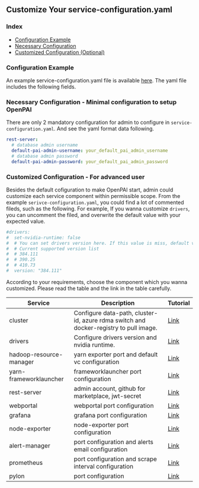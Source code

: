 <!--
  Copyright (c) Microsoft Corporation
  All rights reserved.

  MIT License

  Permission is hereby granted, free of charge, to any person obtaining a copy of this software and associated
  documentation files (the "Software"), to deal in the Software without restriction, including without limitation
  the rights to use, copy, modify, merge, publish, distribute, sublicense, and/or sell copies of the Software, and
  to permit persons to whom the Software is furnished to do so, subject to the following conditions:
  The above copyright notice and this permission notice shall be included in all copies or substantial portions of the Software.

  THE SOFTWARE IS PROVIDED *AS IS*, WITHOUT WARRANTY OF ANY KIND, EXPRESS OR IMPLIED, INCLUDING
  BUT NOT LIMITED TO THE WARRANTIES OF MERCHANTABILITY, FITNESS FOR A PARTICULAR PURPOSE AND
  NONINFRINGEMENT. IN NO EVENT SHALL THE AUTHORS OR COPYRIGHT HOLDERS BE LIABLE FOR ANY CLAIM,
  DAMAGES OR OTHER LIABILITY, WHETHER IN AN ACTION OF CONTRACT, TORT OR OTHERWISE, ARISING FROM,
  OUT OF OR IN CONNECTION WITH THE SOFTWARE OR THE USE OR OTHER DEALINGS IN THE SOFTWARE.
-->

## Customize Your service-configuration.yaml

### Index

- [Configuration Example](#example)
- [Necessary Configuration](#necessary)
- [Customized Configuration (Optional)](#optional)

### Configuration Example <a name="example"></a>

An example service-configuration.yaml file is available [here](../../../../examples/cluster-configuration/services-configuration.yaml). The yaml file includes the following fields.

### Necessary Configuration - Minimal configuration to setup OpenPAI <a name="necessary"></a>

There are only 2 mandatory configuration for admin to configure in ```service-configuration.yaml```. And see the yaml format data following.

```YAML
rest-server:
  # database admin username
  default-pai-admin-username: your_default_pai_admin_username
  # database admin password
  default-pai-admin-password: your_default_pai_admin_password
```

### Customized Configuration - For advanced user <a name="optional"></a>

Besides the default cofiguration to make OpenPAI start, admin could customize each service component within permissible scope. From the example ```serivce-configuration.yaml```, you could find a lot of commented fileds, such as the following. For example, If you wanna customize ```drivers```, you can uncomment the filed, and overwrite the default value with your expected value.

```YAML
#drivers:
#  set-nvidia-runtime: false
#  # You can set drivers version here. If this value is miss, default value will be 384.111
#  # Current supported version list
#  # 384.111
#  # 390.25
#  # 410.73
#  version: "384.111"
```

According to your requirements, choose the component which you wanna customized. Please read the table and the link in the table carefully.

| Service                                                      | Description                                                                           | Tutorial                                                                                |
| ------------------------------------------------------------ | ------------------------------------------------------------------------------------- | --------------------------------------------------------------------------------------- |
| cluster <a name="ref_cluster_config"></a>                    | Configure data-path, cluster-id, azure rdma switch and docker-registry to pull image. | [Link](../../../../src/cluster/config/cluster.md)                                       |
| drivers <a name="ref_drivers"></a>                           | Configure drivers version and nvidia runtime.                                         | [Link](../../../../src/drivers/config/drivers.md)                                       |
| hadoop-resource-manager <a name="configure_vc_capacity"></a> | yarn exporter port and default vc configuration                                       | [Link](../../../../src/hadoop-resource-manager/config/hadoop-resource-manager.md)       |
| yarn-frameworklauncher                                       | frameworklauncher port configuration                                                  | [Link](../../../../src/yarn-frameworklauncher/config/yarn-frameworkerlauncher_zh_CN.md) |
| rest-server <a name="ref_rest_server"></a>                   | admin account, github for marketplace, jwt-secret                                     | [Link](../../../../src/rest-server/config/rest-server.md)                               |
| webportal                                                    | webportal port configuration                                                          | [Link](../../../../src/webportal/config/webportal.md)                                   |
| grafana                                                      | grafana port configuration                                                            | [Link](../../../../src/grafana/config/grafana.md)                                       |
| node-exporter                                                | node-exporter port configuration                                                      | [Link](../../../../src/node-exporter/config/node-exporter.md)                           |
| alert-manager                                                | port configuration and alerts email configuration                                     | [Link](../../../../src/alert-manager/config/alert-manager.md)                           |
| prometheus                                                   | port configuration and scrape interval configuration                                  | [Link](../../../../src/prometheus/config/prometheus_zh_CN.md)                           |
| pylon                                                        | port configuration                                                                    | [Link](../../../../src/pylon/config/pylon_zh_CN.md)                                     |